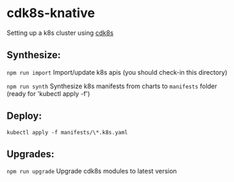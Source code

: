 # cdk8s-knative

Setting up a k8s cluster using [cdk8s](https://github.com/cdk8s-team/cdk8s)

## Synthesize:

`npm run import` Import/update k8s apis (you should check-in this directory)

`npm run synth` Synthesize k8s manifests from charts to `manifests` folder (ready for 'kubectl apply -f')

## Deploy:

`kubectl apply -f manifests/\*.k8s.yaml`

## Upgrades:

`npm run upgrade` Upgrade cdk8s modules to latest version
